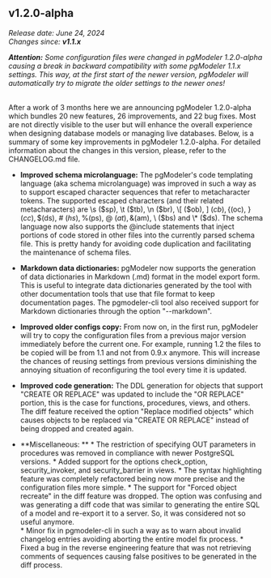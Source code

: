 v1.2.0-alpha
------
<em>Release date: June 24, 2024</em><br/>
<em>Changes since: <strong>v1.1.x</strong></em><br/>

<em><strong>Attention:</strong> Some configuration files were changed in pgModeler 1.2.0-alpha causing a break in backward compatibility with some pgModeler 1.1.x settings. This way, at the first start of the newer version, pgModeler will automatically try to migrate the older settings to the newer ones!</em><br/><br/>

After a work of 3 months here we are announcing pgModeler 1.2.0-alpha which bundles 20 new features, 26 improvements, and 22 bug fixes. Most are not directly visible to the user but will enhance the overall experience when designing database models or managing live databases. Below, is a summary of some key improvements in pgModeler 1.2.0-alpha. For detailed information about the changes in this version, please, refer to the CHANGELOG.md file.

* **Improved schema microlanguage:** The pgModeler's code templating language (aka schema microlanguage) was improved in such a way as to support escaped character sequences that refer to metacharacter tokens. The supported escaped characters (and their related metacharacters) are \s ($sp), \t ($tb), \n ($br), \[ ($ob), \] ($cb), \{ ($oc), \} ($cc), \$ ($ds), \# ($hs), \% ($ps), \@ ($at), \& ($am), \\ ($bs) and \* ($ds). The schema language now also supports the @include statements that inject portions of code stored in other files into the currently parsed schema file. This is pretty handy for avoiding code duplication and facilitating the maintenance of schema files. <br/>

* **Markdown data dictionaries:** pgModeler now supports the generation of data dictionaries in Markdown (.md) format in the model export form. This is useful to integrate data dictionaries generated by the tool with other documentation tools that use that file format to keep documentation pages. The pgmodeler-cli tool also received support for Markdown dictionaries through the option "--markdown".
		
* **Improved older configs copy:** From now on, in the first run, pgModeler will try to copy the configuration files from a previous major version immediately before the current one. For example, running 1.2 the files to be copied will be from 1.1 and not from 0.9.x anymore. This will increase the chances of reusing settings from previous versions diminishing the annoying situation of reconfiguring the tool every time it is updated.

* **Improved code generation:** The DDL generation for objects that support "CREATE OR REPLACE" was updated to include the "OR REPLACE" portion, this is the case for functions, procedures, views, and others. The diff feature received the option "Replace modified objects" which causes objects to be replaced via "CREATE OR REPLACE" instead of being dropped and created again.

* **Miscellaneous: **
		* The restriction of specifying OUT parameters in procedures was removed in compliance with newer PostgreSQL versions.
		* Added support for the options check_option, security_invoker, and security_barrier in views.
		* The syntax highlighting feature was completely refactored being now more precise and the configuration files more simple.
		* The support for "Forced object recreate" in the diff feature was dropped. The option was confusing and was generating a diff code that was similar to generating the entire SQL of a model and re-export it to a server. So, it was considered not so useful anymore.		
		* Minor fix in pgmodeler-cli in such a way as to warn about invalid changelog entries avoiding aborting the entire model fix process.
		* Fixed a bug in the reverse engineering feature that was not retrieving comments of sequences causing false positives to be generated in the diff process.
